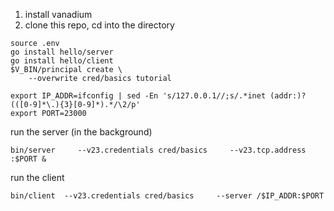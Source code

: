 

1. install vanadium
2. clone this repo, cd into the directory

```
source .env
go install hello/server
go install hello/client
$V_BIN/principal create \
    --overwrite cred/basics tutorial
```

```
export IP_ADDR=ifconfig | sed -En 's/127.0.0.1//;s/.*inet (addr:)?(([0-9]*\.){3}[0-9]*).*/\2/p'
export PORT=23000
```

run the server (in the background)
```
bin/server     --v23.credentials cred/basics     --v23.tcp.address :$PORT &

```

run the client
```
bin/client  --v23.credentials cred/basics     --server /$IP_ADDR:$PORT
```
